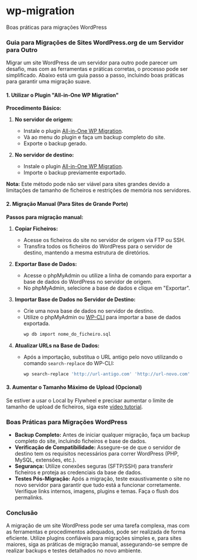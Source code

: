 # wp-migration
Boas práticas para migrações WordPress

### Guia para Migrações de Sites WordPress.org de um Servidor para Outro

Migrar um site WordPress de um servidor para outro pode parecer um desafio, mas com as ferramentas e práticas corretas, o processo pode ser simplificado. Abaixo está um guia passo a passo, incluindo boas práticas para garantir uma migração suave.

#### 1. Utilizar o Plugin "All-in-One WP Migration"

**Procedimento Básico:**
1. **No servidor de origem:**
   - Instale o plugin [All-in-One WP Migration](https://wordpress.org/plugins/all-in-one-wp-migration/).
   - Vá ao menu do plugin e faça um backup completo do site.
   - Exporte o backup gerado.

2. **No servidor de destino:**
   - Instale o plugin [All-in-One WP Migration](https://wordpress.org/plugins/all-in-one-wp-migration/).
   - Importe o backup previamente exportado.

**Nota:** Este método pode não ser viável para sites grandes devido a limitações de tamanho de ficheiros e restrições de memória nos servidores. 

#### 2. Migração Manual (Para Sites de Grande Porte)

**Passos para migração manual:**

1. **Copiar Ficheiros:**
   - Acesse os ficheiros do site no servidor de origem via FTP ou SSH.
   - Transfira todos os ficheiros do WordPress para o servidor de destino, mantendo a mesma estrutura de diretórios.

2. **Exportar Base de Dados:**
   - Acesse o phpMyAdmin ou utilize a linha de comando para exportar a base de dados do WordPress no servidor de origem.
   - No phpMyAdmin, selecione a base de dados e clique em "Exportar".

3. **Importar Base de Dados no Servidor de Destino:**
   - Crie uma nova base de dados no servidor de destino.
   - Utilize o phpMyAdmin ou [WP-CLI](https://wp-cli.org/) para importar a base de dados exportada.
     ```sh
     wp db import nome_do_ficheiro.sql
     ```

4. **Atualizar URLs na Base de Dados:**
   - Após a importação, substitua o URL antigo pelo novo utilizando o comando `search-replace` do WP-CLI:
     ```sh
     wp search-replace 'http://url-antigo.com' 'http://url-novo.com' --skip-columns=guid
     ```

#### 3. Aumentar o Tamanho Máximo de Upload (Opcional)

Se estiver a usar o Local by Flywheel e precisar aumentar o limite de tamanho de upload de ficheiros, siga este [vídeo tutorial](https://sharing.clickup.com/clip/p/t24463362/a48d624b-e70f-453b-8d45-74321ff35883/screen-recording-2024-05-24-16:47.webm).

### Boas Práticas para Migrações WordPress

- **Backup Completo:** Antes de iniciar qualquer migração, faça um backup completo do site, incluindo ficheiros e base de dados.
- **Verificação de Compatibilidade:** Assegure-se de que o servidor de destino tem os requisitos necessários para correr WordPress (PHP, MySQL, extensões, etc.).
- **Segurança:** Utilize conexões seguras (SFTP/SSH) para transferir ficheiros e proteja as credenciais da base de dados.
- **Testes Pós-Migração:** Após a migração, teste exaustivamente o site no novo servidor para garantir que tudo está a funcionar corretamente. Verifique links internos, imagens, plugins e temas. Faça o flush dos permalinks.

### Conclusão

A migração de um site WordPress pode ser uma tarefa complexa, mas com as ferramentas e procedimentos adequados, pode ser realizada de forma eficiente. Utilize plugins confiáveis para migrações simples e, para sites maiores, siga as práticas de migração manual, assegurando-se sempre de realizar backups e testes detalhados no novo ambiente.